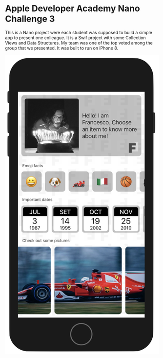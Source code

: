 # Apple Developer Academy Nano Challenge 3

This is a Nano project were each student was supposed to build a simple app to present one colleague. It is a Swif project with some Collection Views and Data Structures. My team was one of the top voted among the group that we presented. It was built to run on iPhone 8. 

![Example](https://github.com/ricardovdf/RicaNano3/blob/master/Screen%20Shot%202018-04-20%20at%2010.41.01.png)
